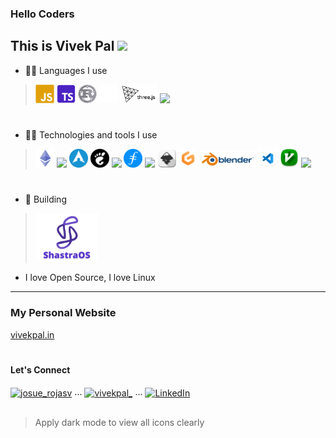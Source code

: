 ### Hello Coders 
## This is Vivek Pal <img src="https://media.giphy.com/media/WUlplcMpOCEmTGBtBW/giphy.gif" width="40">

- 👨‍💻 Languages I use <br />
> <img src="https://raw.githubusercontent.com/vivekpal1/vivekpal1/main/assets/icons8-javascript.svg" width="30"> <img src="https://raw.githubusercontent.com/vivekpal1/vivekpal1/main/assets/icons8-typescript.svg" width="30"> <img src="https://github.com/vivekpal1/vivekpal1/blob/main/assets/icons8-rust-is-a-multi-paradigm-system-programming-language-96.png?raw=true" width="30"> <img src="https://raw.githubusercontent.com/vivekpal1/vivekpal1/main/assets/icons8-next.js-144.png" width="30"> <img src="https://raw.githubusercontent.com/vivekpal1/vivekpal1/main/assets/threejs.png" width="60"> <img src="https://cdn.icon-icons.com/icons2/2107/PNG/512/file_type_solidity_icon_130156.png" width="30">

#

- 👨‍💻 Technologies and tools I use <br />
> <img src="https://raw.githubusercontent.com/vivekpal1/vivekpal1/main/assets/icons8-ethereum-48.png" width="30"> <img src="https://www.iconsdb.com/icons/preview/white/linux-xxl.png" width="30"> <img src="https://github.com/vivekpal1/vivekpal1/blob/main/assets/787248.png" width="30"> <img src="https://github.com/vivekpal1/vivekpal1/blob/main/assets/gnome_512x512.png" width="30"> <img src="[https://github.com/vivekpal1/vivekpal1/blob/main/assets/dff7764bc47d4467874fce8f3670d206.png](https://github.com/vivekpal1/vivekpal1/blob/main/assets/icons8-solana-64.png?raw=true)" width="30"> <img src="https://github.com/vivekpal1/vivekpal1/blob/main/assets/dff7764bc47d4467874fce8f3670d206.png" width="30"> <img src="https://forum.obsidian.md/uploads/default/original/2X/6/6df43bc4ee96f0a1b67ff3600caf6879b758a743.png" width="30"> <img src="https://raw.githubusercontent.com/vivekpal1/vivekpal1/main/assets/Apps-Inkscape-icon.png" width="30"> <img src="https://raw.githubusercontent.com/vivekpal1/vivekpal1/main/assets/37021919.png" width="30"> <img src="https://github.com/vivekpal1/vivekpal1/blob/main/assets/blender_logo_socket.png?raw=true" width="90"> <img src="https://github.com/vivekpal1/vivekpal1/blob/main/assets/app-icon.png?raw=true" width="30"> <img src="https://github.com/vivekpal1/vivekpal1/blob/main/assets/vim-icon.png?raw=true" width="30"> <img src="https://upload.wikimedia.org/wikipedia/commons/thumb/9/90/DaVinci_Resolve_17_logo.svg/1200px-DaVinci_Resolve_17_logo.svg.png" width="30">

#

- 🔨 Building
> <a href="https://shastraos.org/"><img src="https://raw.githubusercontent.com/vivekpal1/vivekpal1/main/assets/shastraos-icon-full02.png" width="100"></a>
- I love Open Source, I love Linux

---

### My Personal Website

<a href="https://vivekpal.in">vivekpal.in</a>

#
#### Let's Connect

<p>
   <a href="https://instagram.com/vivekpal.in/" target="blank"><img align="center" src="https://pluspng.com/img-png/instagram-icon-png-instagram-icon-png-50-px-1600.png" alt="josue_rojasv" height="40" width="40" /></a> ...
 <a href="https://twitter.com/vivekpal0x" target="blank"><img align="center" src="https://upload.wikimedia.org/wikipedia/commons/4/4f/Twitter-logo.svg" alt="vivekpal_" height="40" width="40" /></a> ...
  <a href="https://www.linkedin.com/in/vivekpal1/" target="blank"><img align="center" src="https://cdn4.iconfinder.com/data/icons/neon-social-icons-set/256/social_media_icons_neon_set_256x256_0010_linkedin.png" alt="LinkedIn" height="40" width="40" /></a>
 
</p>


## 
<!---
<p align="center">
  <img src="https://github.com/vivekpal1/vivekpal1/raw/output/github-contribution-grid-snake.svg" alt="snake"></center>
</p>

--- -->

> Apply dark mode to view all icons clearly

